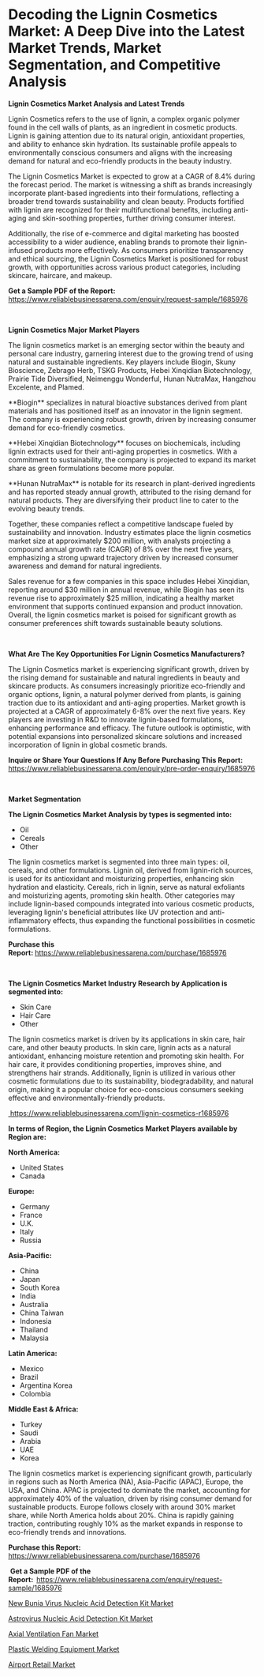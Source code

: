 <p><h1>Decoding the Lignin Cosmetics Market: A Deep Dive into the Latest Market Trends, Market Segmentation, and Competitive Analysis</h1></p><p><strong>Lignin Cosmetics Market Analysis and Latest Trends</strong></p>
<p><p>Lignin Cosmetics refers to the use of lignin, a complex organic polymer found in the cell walls of plants, as an ingredient in cosmetic products. Lignin is gaining attention due to its natural origin, antioxidant properties, and ability to enhance skin hydration. Its sustainable profile appeals to environmentally conscious consumers and aligns with the increasing demand for natural and eco-friendly products in the beauty industry.</p><p>The Lignin Cosmetics Market is expected to grow at a CAGR of 8.4% during the forecast period. The market is witnessing a shift as brands increasingly incorporate plant-based ingredients into their formulations, reflecting a broader trend towards sustainability and clean beauty. Products fortified with lignin are recognized for their multifunctional benefits, including anti-aging and skin-soothing properties, further driving consumer interest.</p><p>Additionally, the rise of e-commerce and digital marketing has boosted accessibility to a wider audience, enabling brands to promote their lignin-infused products more effectively. As consumers prioritize transparency and ethical sourcing, the Lignin Cosmetics Market is positioned for robust growth, with opportunities across various product categories, including skincare, haircare, and makeup.</p></p>
<p><strong>Get a Sample PDF of the Report:&nbsp;</strong> <a href="https://www.reliablebusinessarena.com/enquiry/request-sample/1685976?utm_campaign=1420&utm_medium=2&utm_source=Github&utm_content=ia&utm_term=17122024&utm_id=lignin-cosmetics">https://www.reliablebusinessarena.com/enquiry/request-sample/1685976</a></p>
<p>&nbsp;</p>
<p><strong>Lignin Cosmetics Major Market Players</strong></p>
<p><p>The lignin cosmetics market is an emerging sector within the beauty and personal care industry, garnering interest due to the growing trend of using natural and sustainable ingredients. Key players include Biogin, Skuny Bioscience, Zebrago Herb, TSKG Products, Hebei Xinqidian Biotechnology, Prairie Tide Diversified, Neimenggu Wonderful, Hunan NutraMax, Hangzhou Excelente, and Plamed.</p><p>**Biogin** specializes in natural bioactive substances derived from plant materials and has positioned itself as an innovator in the lignin segment. The company is experiencing robust growth, driven by increasing consumer demand for eco-friendly cosmetics. </p><p>**Hebei Xinqidian Biotechnology** focuses on biochemicals, including lignin extracts used for their anti-aging properties in cosmetics. With a commitment to sustainability, the company is projected to expand its market share as green formulations become more popular.</p><p>**Hunan NutraMax** is notable for its research in plant-derived ingredients and has reported steady annual growth, attributed to the rising demand for natural products. They are diversifying their product line to cater to the evolving beauty trends. </p><p>Together, these companies reflect a competitive landscape fueled by sustainability and innovation. Industry estimates place the lignin cosmetics market size at approximately $200 million, with analysts projecting a compound annual growth rate (CAGR) of 8% over the next five years, emphasizing a strong upward trajectory driven by increased consumer awareness and demand for natural ingredients.</p><p>Sales revenue for a few companies in this space includes Hebei Xinqidian, reporting around $30 million in annual revenue, while Biogin has seen its revenue rise to approximately $25 million, indicating a healthy market environment that supports continued expansion and product innovation. Overall, the lignin cosmetics market is poised for significant growth as consumer preferences shift towards sustainable beauty solutions.</p></p>
<p>&nbsp;</p>
<p><strong>What Are The Key Opportunities For Lignin Cosmetics Manufacturers?</strong></p>
<p><p>The Lignin Cosmetics market is experiencing significant growth, driven by the rising demand for sustainable and natural ingredients in beauty and skincare products. As consumers increasingly prioritize eco-friendly and organic options, lignin, a natural polymer derived from plants, is gaining traction due to its antioxidant and anti-aging properties. Market growth is projected at a CAGR of approximately 6-8% over the next five years. Key players are investing in R&D to innovate lignin-based formulations, enhancing performance and efficacy. The future outlook is optimistic, with potential expansions into personalized skincare solutions and increased incorporation of lignin in global cosmetic brands.</p></p>
<p><strong>Inquire or Share Your Questions If Any Before Purchasing This Report:</strong> <a href="https://www.reliablebusinessarena.com/enquiry/pre-order-enquiry/1685976?utm_campaign=1420&utm_medium=2&utm_source=Github&utm_content=ia&utm_term=17122024&utm_id=lignin-cosmetics">https://www.reliablebusinessarena.com/enquiry/pre-order-enquiry/1685976</a></p>
<p>&nbsp;</p>
<p><strong>Market Segmentation</strong></p>
<p><strong>The Lignin Cosmetics Market Analysis by types is segmented into:</strong></p>
<p><ul><li>Oil</li><li>Cereals</li><li>Other</li></ul></p>
<p><p>The lignin cosmetics market is segmented into three main types: oil, cereals, and other formulations. Lignin oil, derived from lignin-rich sources, is used for its antioxidant and moisturizing properties, enhancing skin hydration and elasticity. Cereals, rich in lignin, serve as natural exfoliants and moisturizing agents, promoting skin health. Other categories may include lignin-based compounds integrated into various cosmetic products, leveraging lignin's beneficial attributes like UV protection and anti-inflammatory effects, thus expanding the functional possibilities in cosmetic formulations.</p></p>
<p><strong>Purchase this Report:&nbsp;</strong><a href="https://www.reliablebusinessarena.com/purchase/1685976?utm_campaign=1420&utm_medium=2&utm_source=Github&utm_content=ia&utm_term=17122024&utm_id=lignin-cosmetics">https://www.reliablebusinessarena.com/purchase/1685976</a></p>
<p>&nbsp;</p>
<p><strong>The Lignin Cosmetics Market Industry Research by Application is segmented into:</strong></p>
<p><ul><li>Skin Care</li><li>Hair Care</li><li>Other</li></ul></p>
<p><p>The lignin cosmetics market is driven by its applications in skin care, hair care, and other beauty products. In skin care, lignin acts as a natural antioxidant, enhancing moisture retention and promoting skin health. For hair care, it provides conditioning properties, improves shine, and strengthens hair strands. Additionally, lignin is utilized in various other cosmetic formulations due to its sustainability, biodegradability, and natural origin, making it a popular choice for eco-conscious consumers seeking effective and environmentally-friendly products.</p></p>
<p><a href="https://www.reliablebusinessarena.com/lignin-cosmetics-r1685976?utm_campaign=1420&utm_medium=2&utm_source=Github&utm_content=ia&utm_term=17122024&utm_id=lignin-cosmetics">&nbsp;https://www.reliablebusinessarena.com/lignin-cosmetics-r1685976</a></p>
<p><strong>In terms of Region, the Lignin Cosmetics Market Players available by Region are:</strong></p>
<p>
    <p> <strong> North America: </strong>
        <ul>
            <li>United States</li>
            <li>Canada</li>
        </ul>
        </p> 
    <p> <strong> Europe: </strong>
        <ul>
            <li>Germany</li>
            <li>France</li>
            <li>U.K.</li>
            <li>Italy</li>
            <li>Russia</li>
        </ul>
        </p> 
    <p> <strong> Asia-Pacific: </strong>
        <ul>
            <li>China</li>
            <li>Japan</li>
            <li>South Korea</li>
            <li>India</li>
            <li>Australia</li>
            <li>China Taiwan</li>
            <li>Indonesia</li>
            <li>Thailand</li>
            <li>Malaysia</li>
        </ul>
        </p> 
    <p> <strong> Latin America: </strong>
        <ul>
            <li>Mexico</li>
            <li>Brazil</li>
            <li>Argentina Korea</li>
            <li>Colombia</li>
        </ul>
        </p> 
    <p> <strong> Middle East & Africa: </strong>
        <ul>
            <li>Turkey</li>
            <li>Saudi</li>
            <li>Arabia</li>
            <li>UAE</li>
            <li>Korea</li>
        </ul>
    </p>
    </p>
<p><p>The lignin cosmetics market is experiencing significant growth, particularly in regions such as North America (NA), Asia-Pacific (APAC), Europe, the USA, and China. APAC is projected to dominate the market, accounting for approximately 40% of the valuation, driven by rising consumer demand for sustainable products. Europe follows closely with around 30% market share, while North America holds about 20%. China is rapidly gaining traction, contributing roughly 10% as the market expands in response to eco-friendly trends and innovations.</p></p>
<p><strong>Purchase this Report: </strong><a href="https://www.reliablebusinessarena.com/purchase/1685976?utm_campaign=1420&utm_medium=2&utm_source=Github&utm_content=ia&utm_term=17122024&utm_id=lignin-cosmetics">https://www.reliablebusinessarena.com/purchase/1685976</a></p>
<p>&nbsp;<strong>Get a Sample PDF of the Report:&nbsp;&nbsp;</strong><a href="https://www.reliablebusinessarena.com/enquiry/request-sample/1685976?utm_campaign=1420&utm_medium=2&utm_source=Github&utm_content=ia&utm_term=17122024&utm_id=lignin-cosmetics">https://www.reliablebusinessarena.com/enquiry/request-sample/1685976</a></p>
<p><strong></strong></p>
<p><p><a href="https://github.com/castoriffic/Market-Research-Report-List-5/blob/main/new-bunia-virus-nucleic-acid-detection-kit-market.md?utm_campaign=1420&utm_medium=2&utm_source=Github&utm_content=ia&utm_term=17122024&utm_id=lignin-cosmetics">New Bunia Virus Nucleic Acid Detection Kit Market</a></p><p><a href="https://github.com/darenph8er/Market-Research-Report-List-1/blob/main/astrovirus-nucleic-acid-detection-kit-market.md?utm_campaign=1420&utm_medium=2&utm_source=Github&utm_content=ia&utm_term=17122024&utm_id=lignin-cosmetics">Astrovirus Nucleic Acid Detection Kit Market</a></p><p><a href="https://www.linkedin.com/pulse/axial-ventilation-fan-market-research-report-shows-impressive-2vezf?utm_campaign=1420&utm_medium=2&utm_source=Github&utm_content=ia&utm_term=17122024&utm_id=lignin-cosmetics">Axial Ventilation Fan Market</a></p><p><a href="https://www.linkedin.com/pulse/plastic-welding-equipment-industry-report-examines-recent-innovations-qqw9f?utm_campaign=1420&utm_medium=2&utm_source=Github&utm_content=ia&utm_term=17122024&utm_id=lignin-cosmetics">Plastic Welding Equipment Market</a></p><p><a href="https://www.linkedin.com/pulse/airport-retail-market-trends-share-analysis-size-growing-cagr-giopf?utm_campaign=1420&utm_medium=2&utm_source=Github&utm_content=ia&utm_term=17122024&utm_id=lignin-cosmetics">Airport Retail Market</a></p></p>